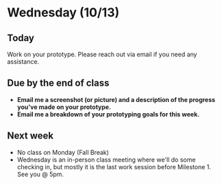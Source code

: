 # Wednesday (10/13)

## Today
Work on your prototype. Please reach out via email if you need any assistance.


## Due by the end of class
- __Email me a screenshot (or picture) and a description of the progress you've made on your prototype.__
- __Email me a breakdown of your prototyping goals for this week.__

## Next week
- No class on Monday (Fall Break)
- Wednesday is an in-person class meeting where we'll do some checking in, but mostly it is the last work session before Milestone 1. See you @ 5pm.
